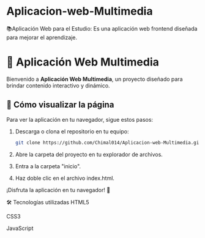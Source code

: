 # Aplicacion-web-Multimedia
📚Aplicación Web para el Estudio: Es una aplicación web frontend diseñada para mejorar el aprendizaje. 


# 📌 Aplicación Web Multimedia

Bienvenido a **Aplicación Web Multimedia**, un proyecto diseñado para brindar contenido interactivo y dinámico.  

## 🚀 Cómo visualizar la página  

Para ver la aplicación en tu navegador, sigue estos pasos:  

1. Descarga o clona el repositorio en tu equipo:  
   ```bash
   git clone https://github.com/Chimal014/Aplicacion-web-Multimedia.git
2. Abre la carpeta del proyecto en tu explorador de archivos.

3. Entra a la carpeta "inicio".

4. Haz doble clic en el archivo index.html.

¡Disfruta la aplicación en tu navegador! 🎉

🛠️ Tecnologías utilizadas
HTML5

CSS3

JavaScript
